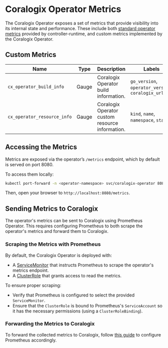 # Coralogix Operator Metrics

The Coralogix Operator exposes a set of metrics that provide visibility into its internal state and performance. 
These include both [standard operator metrics](https://book.kubebuilder.io/reference/metrics-reference) provided by controller-runtime, 
and custom metrics implemented by the Coralogix Operator.

## Custom Metrics
| Name | Type | Description | Labels |
|------|------|-------------|---------|
| `cx_operator_build_info` | Gauge | Coralogix Operator build information. | `go_version`, `operator_version`, `coralogix_url` |
| `cx_operator_resource_info` | Gauge | Coralogix Operator custom resource information. | `kind`, `name`, `namespace`, `status` |

## Accessing the Metrics
Metrics are exposed via the operator’s `/metrics` endpoint, which by default is served on port 8080.

To access them locally:
```bash
kubectl port-forward -n <operator-namespace> svc/coralogix-operator 8080:8080
```
Then, open your browser to `http://localhost:8080/metrics`.

## Sending Metrics to Coralogix
The operator's metrics can be sent to Coralogix using Prometheus Operator.
This requires configuring Prometheus to both scrape the operator's metrics and forward them to Coralogix.

### Scraping the Metrics with Prometheus
By default, the Coralogix Operator is deployed with:

- A [ServiceMonitor](../charts/coralogix-operator/templates/service_monitor.yaml) that instructs Prometheus to scrape the operator's metrics endpoint.
- A [ClusterRole](../charts/coralogix-operator/templates/metrics_reader_role.yaml) that grants access to read the metrics.
    
To ensure proper scraping:

- Verify that Prometheus is configured to select the provided `ServiceMonitor`.
- Ensure that the `ClusterRole` is bound to Prometheus's `ServiceAccount` so it has the necessary permissions (using a `ClusterRoleBinding`).

### Forwarding the Metrics to Coralogix
To forward the collected metrics to Coralogix, follow [this guide](https://coralogix.com/docs/integrations/prometheus/prometheus-server/) to configure Prometheus accordingly.

